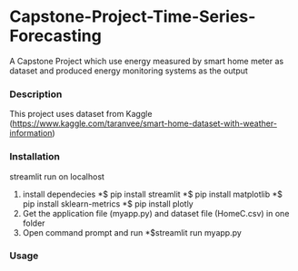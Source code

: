 # Capstone-Project-Time-Series-Forecasting
A Capstone Project which use energy measured by smart home meter as dataset and produced energy monitoring systems as the output 

### Description
This project uses dataset from Kaggle (https://www.kaggle.com/taranvee/smart-home-dataset-with-weather-information)

### Installation
streamlit run on localhost
1. install dependecies
 *$ pip install streamlit
 *$ pip install matplotlib
 *$ pip install sklearn-metrics
 *$ pip install plotly
2. Get the application file (myapp.py) and dataset file (HomeC.csv) in one folder
3. Open command prompt and run 
 *$streamlit run myapp.py

### Usage
